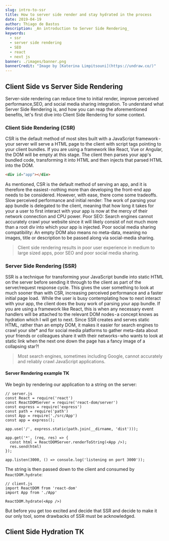 ```yaml
---
slug: intro-to-ssr
title: How to server side render and stay hydrated in the process
date: 2019-04-19
author: Thiago de Bastos
description: _An introduction to Server Side Rendering_
keywords:
  - ssr
  - server side rendering
  - SEO
  - react
  - next js
banner: ./images/banner.png
bannerCredit: "Image by [Katerina Limpitsouni](https://undraw.co/)"
---
```


## Client Side vs Server Side Rendering

Server-side rendering can reduce time to initial render, improve perceived
performance,SEO,  and social media sharing integration. To understand what
Server Side Rendering is, and how you can reap the aforementioned
benefits, let's first dive into Client Side Rendering for some context.

### Client Side Rendering (CSR)

CSR is the default method of most sites built with a
JavaScript framework - your server will serve a HTML page to the client with
script tags pointing to your client bundles. If you are using a framework like
React, Vue or Angular, the DOM will be empty at this stage. The   client then
parses your app's bundled code, transforming it into HTML and then injects that
parsed HTML into the DOM.

```html
<div id="app"></div>
```



As mentioned, CSR is the default method of serving an app, and it is therefore
the easiest - nothing more than developing the front-end app needs to be
considered. However, with ease, there come some tradeoffs.  Slow perceived
performance and initial render: The work of parsing your app bundle is
delegated to the client, meaning that how long it takes for your a user to
first interact with your app is now at the mercy of their network connection
and CPU power.  Poor SEO: Search engines cannot accurately crawl your website
since it will likely consist of not much more than a root div into which your
app is injected.  Poor social media sharing compatibility: An empty DOM also
means no meta-data, meaning no images, title or description to be passed along
via social-media sharing.

> Client side rendering results in poor user experience in medium to large
> sized apps, poor SEO and poor social media sharing.

### Server Side Rendering (SSR)

SSR is a technique for transforming your JavaScript
bundle into static HTML on the server before sending it through to the client
as part of the server/request response cycle. This gives the user something to
look at much sooner than with CSR, increasing perceived performance and a
faster initial page load.  While the user is busy contemplating how to next
interact with your app, the client does the busy work of parsing your app
bundle. If you are using a framework like React, this is when any necessary
event handlers will be attached to the relevant DOM nodes - a concept knows as
hydration which I will get to next.  Since SSR creates and serves static HTML,
rather than an empty DOM, it makes it easier for search engines to crawl your
site\* and for social media platforms to gather meta-data about your friends or
colleagues share it with their networks - who wants to look at  static link
when the next one down the page has a fancy image of a collapsing star?!

> Most search engines, sometimes including Google, cannot accurately and
> reliably crawl JavaScript applications.

#### Server Rendering example TK

We begin by rendering our application to a string on the server:
```javascript{12-13}
// server.js
const React = require('react')
const ReactDOMServer = require('react-dom/server')
const express = require('express')
const path = require('path')
const App = require('./src/App')
const app = express();

app.use('/', express.static(path.join(__dirname, 'dist')));

app.get('*', (req, res) => {
  const html = ReactDOMServer.renderToString(<App />);
  res.send(html)
});

app.listen(3000, () => console.log('listening on port 3000'));
```

The string is then passed down to the client and consumed by `ReactDOM.hydrate`:
```javascript{5}
// client.js
import ReactDOM from 'react-dom'
import App from './App'

ReactDOM.hydrate(<App />)
```

But before you get too excited and decide that SSR and decide to make it our
only tool, some drawbacks of SSR must be acknowledged.

## Client Side Hydration TK
